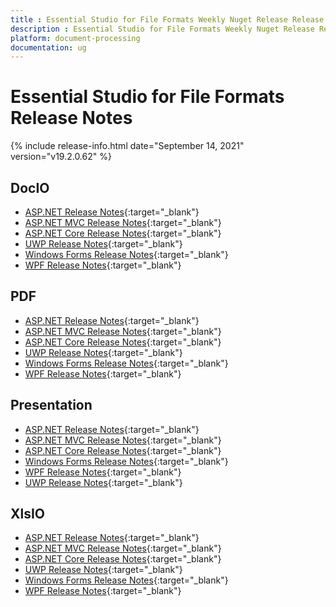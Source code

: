 ```yaml
---
title : Essential Studio for File Formats Weekly Nuget Release Release Notes  
description : Essential Studio for File Formats Weekly Nuget Release Release Notes  
platform: document-processing
documentation: ug
---
```


# Essential Studio for File Formats  Release Notes  

{% include release-info.html date="September 14, 2021" version="v19.2.0.62" %} 

## DocIO

* [ASP.NET Release Notes](/aspnet/release-notes/v19.2.0.62#docio){:target="_blank"}
* [ASP.NET MVC Release Notes](/aspnetmvc/release-notes/v19.2.0.62#docio){:target="_blank"}
* [ASP.NET Core Release Notes](/aspnet-core/release-notes/v19.2.0.62#docio){:target="_blank"}
* [UWP Release Notes](/uwp/release-notes/v19.2.0.62#docio){:target="_blank"}
* [Windows Forms Release Notes](/windowsforms/release-notes/v19.2.0.62#docio){:target="_blank"}
* [WPF Release Notes](/wpf/release-notes/v19.2.0.62#docio){:target="_blank"}


## PDF

* [ASP.NET Release Notes](/aspnet/release-notes/v19.2.0.62#pdf){:target="_blank"}
* [ASP.NET MVC Release Notes](/aspnetmvc/release-notes/v19.2.0.62#pdf){:target="_blank"}
* [ASP.NET Core Release Notes](/aspnet-core/release-notes/v19.2.0.62#pdf){:target="_blank"}
* [UWP Release Notes](/uwp/release-notes/v19.2.0.62#pdf){:target="_blank"}
* [Windows Forms Release Notes](/windowsforms/release-notes/v19.2.0.62#pdf){:target="_blank"}
* [WPF Release Notes](/wpf/release-notes/v19.2.0.62#pdf){:target="_blank"}


## Presentation

* [ASP.NET Release Notes](/aspnet/release-notes/v19.2.0.62#presentation){:target="_blank"}
* [ASP.NET MVC Release Notes](/aspnetmvc/release-notes/v19.2.0.62#presentation){:target="_blank"}
* [ASP.NET Core Release Notes](/aspnet-core/release-notes/v19.2.0.62#presentation){:target="_blank"}
* [Windows Forms Release Notes](/windowsforms/release-notes/v19.2.0.62#presentation){:target="_blank"}
* [WPF Release Notes](/wpf/release-notes/v19.2.0.62#presentation){:target="_blank"}
* [UWP Release Notes](/uwp/release-notes/v19.2.0.62#presentation){:target="_blank"}


## XlsIO

* [ASP.NET Release Notes](/aspnet/release-notes/v19.2.0.62#xlsio){:target="_blank"}
* [ASP.NET MVC Release Notes](/aspnetmvc/release-notes/v19.2.0.62#xlsio){:target="_blank"}
* [ASP.NET Core Release Notes](/aspnet-core/release-notes/v19.2.0.62#xlsio){:target="_blank"}
* [UWP Release Notes](/uwp/release-notes/v19.2.0.62#xlsio){:target="_blank"}
* [Windows Forms Release Notes](/windowsforms/release-notes/v19.2.0.62#xlsio){:target="_blank"}
* [WPF Release Notes](/wpf/release-notes/v19.2.0.62#xlsio){:target="_blank"}